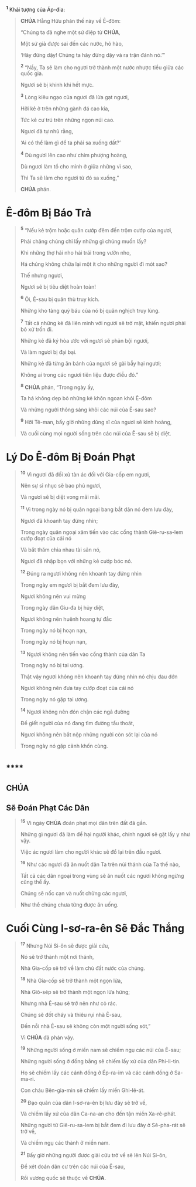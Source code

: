 <sup><b>1</b></sup> Khải tượng của Áp-đia:

> **CHÚA** Hằng Hữu phán thế này về Ê-đôm:
>
> “Chúng ta đã nghe một sứ điệp từ **CHÚA**,
>
> Một sứ giả được sai đến các nước, hô hào,
>
> ‘Hãy đứng dậy! Chúng ta hãy đứng dậy và ra trận đánh nó.’”
>
> <sup><b>2</b></sup> “Nầy, Ta sẽ làm cho ngươi trở thành một nước nhược tiểu giữa các quốc gia.
>
> Ngươi sẽ bị khinh khi hết mực.
>
> <sup><b>3</b></sup> Lòng kiêu ngạo của ngươi đã lừa gạt ngươi,
>
> Hỡi kẻ ở trên những gành đá cao kia,
>
> Tức kẻ cư trú trên những ngọn núi cao.
>
> Ngươi đã tự nhủ rằng,
>
> ‘Ai có thể làm gì để ta phải sa xuống đất?’
>
> <sup><b>4</b></sup> Dù ngươi lên cao như chim phượng hoàng,
>
> Dù ngươi làm tổ cho mình ở giữa những vì sao,
>
> Thì Ta sẽ làm cho ngươi từ đó sa xuống,”
>
> **CHÚA** phán.

# Ê-đôm Bị Báo Trả

> <sup><b>5</b></sup> “Nếu kẻ trộm hoặc quân cướp đêm đến trộm cướp của ngươi,
>
> Phải chăng chúng chỉ lấy những gì chúng muốn lấy?
>
> Khi những thợ hái nho hái trái trong vườn nho,
>
> Há chúng không chừa lại một ít cho những người đi mót sao?
>
> Thế nhưng ngươi,
>
> Ngươi sẽ bị tiêu diệt hoàn toàn!
>
> <sup><b>6</b></sup> Ôi, Ê-sau bị quân thù truy kích.
>
> Những kho tàng quý báu của nó bị quân nghịch truy lùng.
>
> <sup><b>7</b></sup> Tất cả những kẻ đã liên minh với ngươi sẽ trở mặt, khiến ngươi phải bỏ xứ trốn đi.
>
> Những kẻ đã ký hòa ước với ngươi sẽ phản bội ngươi,
>
> Và làm ngươi bị đại bại.
>
> Những kẻ đã từng ăn bánh của ngươi sẽ gài bẫy hại ngươi;
>
> Không ai trong các ngươi tiên liệu được điều đó.”
>
> <sup><b>8</b></sup> **CHÚA** phán, “Trong ngày ấy,
>
> Ta há không dẹp bỏ những kẻ khôn ngoan khỏi Ê-đôm
>
> Và những người thông sáng khỏi các núi của Ê-sau sao?
>
> <sup><b>9</b></sup> Hỡi Tê-man, bấy giờ những dũng sĩ của ngươi sẽ kinh hoàng,
>
> Và cuối cùng mọi người sống trên các núi của Ê-sau sẽ bị diệt.

# Lý Do Ê-đôm Bị Đoán Phạt

> <sup><b>10</b></sup> Vì ngươi đã đối xử tàn ác đối với Gia-cốp em ngươi,
>
> Nên sự sỉ nhục sẽ bao phủ ngươi,
>
> Và ngươi sẽ bị diệt vong mãi mãi.
>
> <sup><b>11</b></sup> Vì trong ngày nó bị quân ngoại bang bắt dân nó đem lưu đày,
>
> Ngươi đã khoanh tay đứng nhìn;
>
> Trong ngày quân ngoại xâm tiến vào các cổng thành Giê-ru-sa-lem cướp đoạt của cải nó
>
> Và bắt thăm chia nhau tài sản nó,
>
> Ngươi đã nhập bọn với những kẻ cướp bóc nó.
>
> <sup><b>12</b></sup> Đúng ra ngươi không nên khoanh tay đứng nhìn
>
> Trong ngày em ngươi bị bắt đem lưu đày,
>
> Ngươi không nên vui mừng
>
> Trong ngày dân Giu-đa bị hủy diệt,
>
> Ngươi không nên huênh hoang tự đắc
>
> Trong ngày nó bị hoạn nạn,
>
> Trong ngày nó bị hoạn nạn,
>
> <sup><b>13</b></sup> Ngươi không nên tiến vào cổng thành của dân Ta
>
> Trong ngày nó bị tai ương.
>
> Thật vậy ngươi không nên khoanh tay đứng nhìn nó chịu đau đớn
>
> Ngươi không nên đưa tay cướp đoạt của cải nó
>
> Trong ngày nó gặp tai ương.
>
> <sup><b>14</b></sup> Ngươi không nên đón chận các ngả đường
>
> Để giết người của nó đang tìm đường tẩu thoát,
>
> Ngươi không nên bắt nộp những người còn sót lại của nó
>
> Trong ngày nó gặp cảnh khốn cùng.

#

## \*\*\*\*

## CHÚA

## Sẽ Đoán Phạt Các Dân

> <sup><b>15</b></sup> Vì ngày **CHÚA** đoán phạt mọi dân trên đất đã gần.
>
> Những gì ngươi đã làm để hại người khác, chính ngươi sẽ gặt lấy y như vậy.
>
> Việc ác ngươi làm cho người khác sẽ đổ lại trên đầu ngươi.
>
> <sup><b>16</b></sup> Như các ngươi đã ăn nuốt dân Ta trên núi thánh của Ta thể nào,
>
> Tất cả các dân ngoại trong vùng sẽ ăn nuốt các ngươi không ngừng cũng thể ấy.
>
> Chúng sẽ nốc cạn và nuốt chửng các ngươi,
>
> Như thể chúng chưa từng được ăn uống.

# Cuối Cùng I-sơ-ra-ên Sẽ Đắc Thắng

> <sup><b>17</b></sup> Nhưng Núi Si-ôn sẽ được giải cứu,
>
> Nó sẽ trở thành một nơi thánh,
>
> Nhà Gia-cốp sẽ trở về làm chủ đất nước của chúng.
>
> <sup><b>18</b></sup> Nhà Gia-cốp sẽ trở thành một ngọn lửa,
>
> Nhà Giô-sép sẽ trở thành một ngọn lửa hừng;
>
> Nhưng nhà Ê-sau sẽ trở nên như cỏ rác.
>
> Chúng sẽ đốt cháy và thiêu rụi nhà Ê-sau,
>
> Đến nỗi nhà Ê-sau sẽ không còn một người sống sót,”
>
> Vì **CHÚA** đã phán vậy.
>
> <sup><b>19</b></sup> Những người sống ở miền nam sẽ chiếm ngụ các núi của Ê-sau;
>
> Những người sống ở đồng bằng sẽ chiếm lấy xứ của dân Phi-li-tin.
>
> Họ sẽ chiếm lấy các cánh đồng ở Ép-ra-im và các cánh đồng ở Sa-ma-ri.
>
> Con cháu Bên-gia-min sẽ chiếm lấy miền Ghi-lê-át.
>
> <sup><b>20</b></sup> Đạo quân của dân I-sơ-ra-ên bị lưu đày sẽ trở về,
>
> Và chiếm lấy xứ của dân Ca-na-an cho đến tận miền Xa-rê-phát.
>
> Những người từ Giê-ru-sa-lem bị bắt đem đi lưu đày ở Sê-pha-rát sẽ trở về,
>
> Và chiếm ngụ các thành ở miền nam.
>
> <sup><b>21</b></sup> Bấy giờ những người được giải cứu trở về sẽ lên Núi Si-ôn,
>
> Để xét đoán dân cư trên các núi của Ê-sau,
>
> Rồi vương quốc sẽ thuộc về **CHÚA**.
